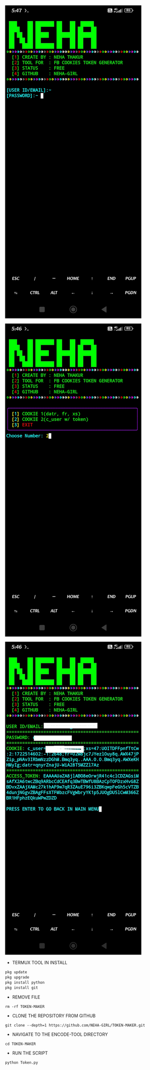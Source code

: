 ![logo](https://github.com/NEHA-GIRL/TOKEN-MAKER/blob/main/NT/Screenshot_2024-08-01-17-47-03-191_com.termux.jpg)

![logo](https://github.com/NEHA-GIRL/TOKEN-MAKER/blob/main/NT/Screenshot_2024-08-01-17-46-37-282_com.termux.jpg)

![logo](https://github.com/NEHA-GIRL/TOKEN-MAKER/blob/main/NT/IMG_20240801_175003.jpg)

* TERMUX TOOL IN INSTALL 

```bash
pkg update 
pkg upgrade
pkg install python
pkg install git

```
* REMOVE FILE
```
rm -rf TOKEN-MAKER
```
* CLONE THE REPOSITORY FROM GITHUB
```
git clone --depth=1 https://github.com/NEHA-GIRL/TOKEN-MAKER.git
```
* NAVIGATE TO THE ENCODE-TOOL DIRECTORY

```
cd TOKEN-MAKER 
```
* RUN THE SCRIPT

```
python Token.py
```
